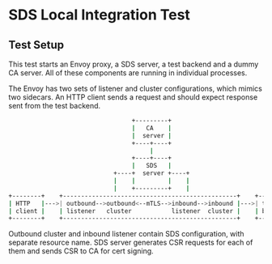 # SDS Local Integration Test

## Test Setup

This test starts an Envoy proxy, a SDS server, a test backend and a dummy CA server. All of 
these components are running in individual processes.

The Envoy has two sets of listener and cluster configurations, which mimics two sidecars. An HTTP client sends a request and should expect response sent from the test backend.

```bash
                                  +---------+
                                  |   CA    |
                                  |  server |
                                  +----+----+
                                       |
                                  +----+----+
                                  |   SDS   |
                             +----+  server +----+
                             |    |         |    |
                             |    +---------+    |
+--------+    +------------------------------------------------+    +---------+    
| HTTP   |--->| outbound-->outbound<--mTLS-->inbound-->inbound |--->| test    |
| client |    | listener   cluster           listener  cluster |    | backend | 
+--------+    +------------------------------------------------+    +---------+

```

Outbound cluster and inbound listener contain SDS configuration, with separate resource name. SDS server generates CSR requests for each of them and sends CSR to CA for cert signing.